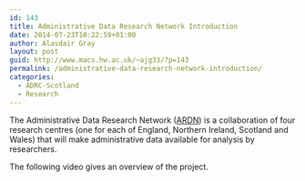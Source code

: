 ```yaml
---
id: 143
title: Administrative Data Research Network Introduction
date: 2014-07-23T10:22:59+01:00
author: Alasdair Gray
layout: post
guid: http://www.macs.hw.ac.uk/~ajg33/?p=143
permalink: /administrative-data-research-network-introduction/
categories:
  - ADRC-Scotland
  - Research
---
```

The Administrative Data Research Network ([ARDN](http://www.adrn.ac.uk/ "ADRN")) is a collaboration of four research centres (one for each of England, Northern Ireland, Scotland and Wales) that will make administrative data available for analysis by researchers.

The following video gives an overview of the project.